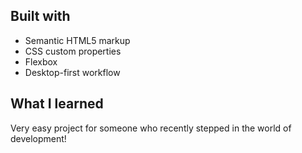 
## Built with 

- Semantic HTML5 markup
- CSS custom properties
- Flexbox
- Desktop-first workflow

## What I learned
Very easy project for someone who recently stepped in the world of development! 
